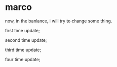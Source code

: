 # marco
now, in the banlance, i will try to change some thing.

first time update;

second time update;

third time update;

four time update;
